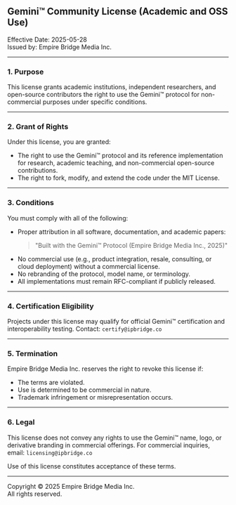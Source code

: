 ## Gemini™ Community License (Academic and OSS Use)

Effective Date: 2025-05-28  
Issued by: Empire Bridge Media Inc.

---

### 1. Purpose
This license grants academic institutions, independent researchers, and open-source contributors the right to use the Gemini™ protocol for non-commercial purposes under specific conditions.

---

### 2. Grant of Rights
Under this license, you are granted:
- The right to use the Gemini™ protocol and its reference implementation for research, academic teaching, and non-commercial open-source contributions.
- The right to fork, modify, and extend the code under the MIT License.

---

### 3. Conditions
You must comply with all of the following:
- Proper attribution in all software, documentation, and academic papers:
  > "Built with the Gemini™ Protocol (Empire Bridge Media Inc., 2025)"
- No commercial use (e.g., product integration, resale, consulting, or cloud deployment) without a commercial license.
- No rebranding of the protocol, model name, or terminology.
- All implementations must remain RFC-compliant if publicly released.

---

### 4. Certification Eligibility
Projects under this license may qualify for official Gemini™ certification and interoperability testing. Contact: `certify@ipbridge.co`

---

### 5. Termination
Empire Bridge Media Inc. reserves the right to revoke this license if:
- The terms are violated.
- Use is determined to be commercial in nature.
- Trademark infringement or misrepresentation occurs.

---

### 6. Legal
This license does not convey any rights to use the Gemini™ name, logo, or derivative branding in commercial offerings. For commercial inquiries, email: `licensing@ipbridge.co`

Use of this license constitutes acceptance of these terms.

---

Copyright © 2025 Empire Bridge Media Inc.  
All rights reserved.
